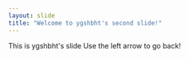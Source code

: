```yaml
---
layout: slide
title: "Welcome to ygshbht's second slide!"
---
```

This is ygshbht's slide
Use the left arrow to go back!